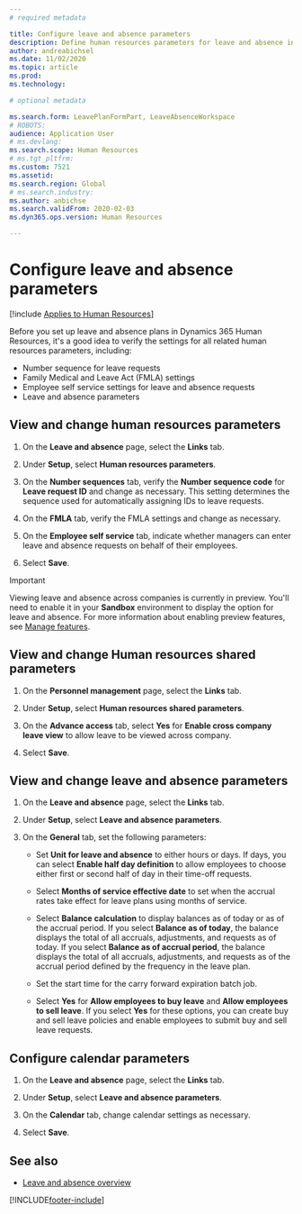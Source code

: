 ```yaml
---
# required metadata

title: Configure leave and absence parameters
description: Define human resources parameters for leave and absence in Dynamics 365 Human Resources.
author: andreabichsel
ms.date: 11/02/2020
ms.topic: article
ms.prod: 
ms.technology: 

# optional metadata

ms.search.form: LeavePlanFormPart, LeaveAbsenceWorkspace
# ROBOTS: 
audience: Application User
# ms.devlang: 
ms.search.scope: Human Resources
# ms.tgt_pltfrm: 
ms.custom: 7521
ms.assetid: 
ms.search.region: Global
# ms.search.industry: 
ms.author: anbichse
ms.search.validFrom: 2020-02-03
ms.dyn365.ops.version: Human Resources

---
```


# Configure leave and absence parameters

[!include [Applies to Human Resources](../includes/applies-to-hr.md)]

Before you set up leave and absence plans in Dynamics 365 Human Resources, it's a good idea to verify the settings for all related human resources parameters, including:

- Number sequence for leave requests
- Family Medical and Leave Act (FMLA) settings
- Employee self service settings for leave and absence requests
- Leave and absence parameters

## View and change human resources parameters

1. On the **Leave and absence** page, select the **Links** tab.

2. Under **Setup**, select **Human resources parameters**.

3. On the **Number sequences** tab, verify the **Number sequence code** for **Leave request ID** and change as necessary. This setting determines the sequence used for automatically assigning IDs to leave requests.

4. On the **FMLA** tab, verify the FMLA settings and change as necessary.

5. On the **Employee self service** tab, indicate whether managers can enter leave and absence requests on behalf of their employees.

7. Select **Save**.

>[!IMPORTANT]
>Viewing leave and absence across companies is currently in preview. You'll need to enable it in your **Sandbox** environment to display the option for leave and absence. For more information about enabling preview features, see [Manage features](hr-admin-manage-features.md).

## View and change Human resources shared parameters

1. On the **Personnel management** page, select the **Links** tab.

2. Under **Setup**, select **Human resources shared parameters**.

3. On the **Advance access** tab, select **Yes** for **Enable cross company leave view** to allow leave to be viewed across company.

4. Select **Save**.

## View and change leave and absence parameters

1. On the **Leave and absence** page, select the **Links** tab.

2. Under **Setup**, select **Leave and absence parameters**.

3. On the **General** tab, set the following parameters:
 
    - Set **Unit for leave and absence** to either hours or days. If days, you can select **Enable half day definition** to allow employees to choose either first or second half of day in their time-off requests. 

    - Select **Months of service effective date** to set when the accrual rates take effect for leave plans using months of service.

    - Select **Balance calculation** to display balances as of today or as of the accrual period. If you select **Balance as of today**, the balance displays the total of all accruals, adjustments, and requests as of today. If you select **Balance as of accrual period**, the balance displays the total of all accruals, adjustments, and requests as of the accrual period defined by the frequency in the leave plan. 

    - Set the start time for the carry forward expiration batch job.  
    
    - Select **Yes** for **Allow employees to buy leave** and **Allow employees to sell leave**. If you select **Yes** for these options, you can create buy and sell leave policies and enable employees to submit buy and sell leave requests.

## Configure calendar parameters

1. On the **Leave and absence** page, select the **Links** tab.

2. Under **Setup**, select **Leave and absence parameters**.

3. On the **Calendar** tab, change calendar settings as necessary.

4. Select **Save**.

## See also

- [Leave and absence overview](hr-leave-and-absence-overview.md)


[!INCLUDE[footer-include](../includes/footer-banner.md)]